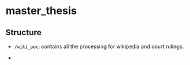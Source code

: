 # master_thesis

## Structure
- `/wiki_poc`: contains all the processing for wikipedia and court rulings.

- 